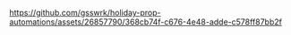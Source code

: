 

https://github.com/gsswrk/holiday-prop-automations/assets/26857790/368cb74f-c676-4e48-adde-c578ff87bb2f

